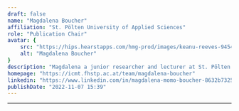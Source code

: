 ```yaml
---
draft: false
name: "Magdalena Boucher"
affiliation: "St. Pölten University of Applied Sciences"
role: "Publication Chair"
avatar: {
    src: "https://hips.hearstapps.com/hmg-prod/images/keanu-reeves-9454211-1-402.jpg",
    alt: "Magdalena Boucher"
}
description: "Magdalena a junior researcher and lecturer at St. Pölten University of Applied Sciences, Austria. Her background is HCI and Game Animation and Illustration, and she has worked on multiple released games and children's apps."
homepage: "https://icmt.fhstp.ac.at/team/magdalena-boucher"
linkedin: "https://www.linkedin.com/in/magdalena-momo-boucher-8632b7325/"
publishDate: "2022-11-07 15:39"
---
```

****